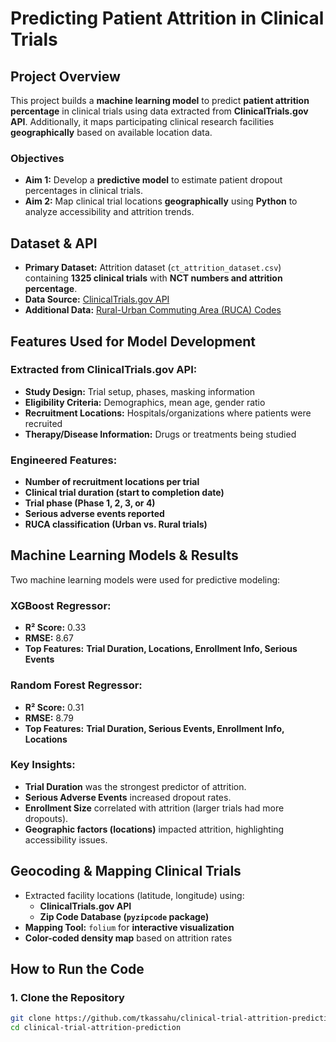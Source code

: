 # Predicting Patient Attrition in Clinical Trials

## Project Overview  
This project builds a **machine learning model** to predict **patient attrition percentage** in clinical trials using data extracted from **ClinicalTrials.gov API**. Additionally, it maps participating clinical research facilities **geographically** based on available location data.  

### Objectives  
- **Aim 1:** Develop a **predictive model** to estimate patient dropout percentages in clinical trials.  
- **Aim 2:** Map clinical trial locations **geographically** using **Python** to analyze accessibility and attrition trends.

## Dataset & API  
- **Primary Dataset:** Attrition dataset (`ct_attrition_dataset.csv`) containing **1325 clinical trials** with **NCT numbers and attrition percentage**.  
- **Data Source:** [ClinicalTrials.gov API](https://clinicaltrials.gov/api/v2/studies/NCT04513925)  
- **Additional Data:** [Rural-Urban Commuting Area (RUCA) Codes](https://depts.washington.edu/uwruca/ruca-download.php)  

## Features Used for Model Development  
### Extracted from ClinicalTrials.gov API:  
- **Study Design:** Trial setup, phases, masking information  
- **Eligibility Criteria:** Demographics, mean age, gender ratio  
- **Recruitment Locations:** Hospitals/organizations where patients were recruited  
- **Therapy/Disease Information:** Drugs or treatments being studied  

### Engineered Features:  
- **Number of recruitment locations per trial**  
- **Clinical trial duration (start to completion date)**  
- **Trial phase (Phase 1, 2, 3, or 4)**  
- **Serious adverse events reported**  
- **RUCA classification (Urban vs. Rural trials)**  

## Machine Learning Models & Results  
Two machine learning models were used for predictive modeling:  

### XGBoost Regressor:  
- **R² Score:** 0.33  
- **RMSE:** 8.67  
- **Top Features:** **Trial Duration, Locations, Enrollment Info, Serious Events**  

### Random Forest Regressor:  
- **R² Score:** 0.31  
- **RMSE:** 8.79  
- **Top Features:** **Trial Duration, Serious Events, Enrollment Info, Locations**  

### Key Insights:  
- **Trial Duration** was the strongest predictor of attrition.  
- **Serious Adverse Events** increased dropout rates.  
- **Enrollment Size** correlated with attrition (larger trials had more dropouts).  
- **Geographic factors (locations)** impacted attrition, highlighting accessibility issues.  

## Geocoding & Mapping Clinical Trials  
- Extracted facility locations (latitude, longitude) using:  
  - **ClinicalTrials.gov API**  
  - **Zip Code Database (`pyzipcode` package)**  
- **Mapping Tool:** `folium` for **interactive visualization**  
- **Color-coded density map** based on attrition rates  

## How to Run the Code  
### 1. Clone the Repository  
```bash  
git clone https://github.com/tkassahu/clinical-trial-attrition-prediction.git  
cd clinical-trial-attrition-prediction  
